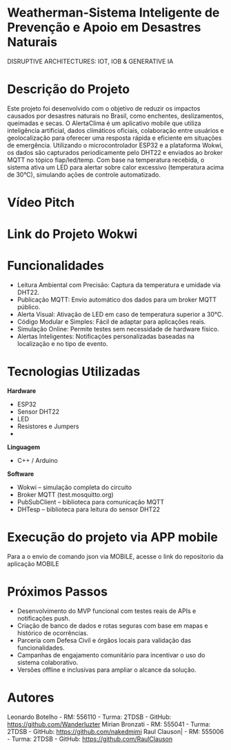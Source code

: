 # Weatherman-Sistema Inteligente de Prevenção e Apoio em Desastres Naturais
DISRUPTIVE ARCHITECTURES: IOT, IOB &amp; GENERATIVE IA

# Descrição do Projeto
Este projeto foi desenvolvido com o objetivo de reduzir os impactos causados por desastres naturais no Brasil, como enchentes, deslizamentos, queimadas e secas. O AlertaClima é um aplicativo mobile que utiliza inteligência artificial, dados climáticos oficiais, colaboração entre usuários e geolocalização para oferecer uma resposta rápida e eficiente em situações de emergência.
Utilizando o microcontrolador ESP32 e a plataforma Wokwi, os dados são capturados periodicamente pelo DHT22 e enviados ao broker MQTT no tópico fiap/led/temp. Com base na temperatura recebida, o sistema ativa um LED para alertar sobre calor excessivo (temperatura acima de 30°C), simulando ações de controle automatizado.

# Vídeo Pitch

# Link do Projeto Wokwi

# Funcionalidades
* Leitura Ambiental com Precisão: Captura da temperatura e umidade via DHT22.
* Publicação MQTT: Envio automático dos dados para um broker MQTT público.
* Alerta Visual: Ativação de LED em caso de temperatura superior a 30°C.
* Código Modular e Simples: Fácil de adaptar para aplicações reais.
* Simulação Online: Permite testes sem necessidade de hardware físico.
* Alertas Inteligentes: Notificações personalizadas baseadas na localização e no tipo de evento.

# Tecnologias Utilizadas
**Hardware**
* ESP32
* Sensor DHT22
* LED
* Resistores e Jumpers
* 
**Linguagem**
* C++ / Arduino
  
**Software**
* Wokwi – simulação completa do circuito
* Broker MQTT (test.mosquitto.org)
* PubSubClient – biblioteca para comunicação MQTT
* DHTesp – biblioteca para leitura do sensor DHT22

# Execução do projeto via APP mobile
Para a o envio de comando json via MOBILE, acesse o link do repositorio da aplicação MOBILE

# Próximos Passos
* Desenvolvimento do MVP funcional com testes reais de APIs e notificações push.
* Criação de banco de dados e rotas seguras com base em mapas e histórico de ocorrências.
* Parceria com Defesa Civil e órgãos locais para validação das funcionalidades.
* Campanhas de engajamento comunitário para incentivar o uso do sistema colaborativo.
* Versões offline e inclusivas para ampliar o alcance da solução.

# Autores
Leonardo Botelho - RM: 556110 - Turma: 2TDSB - GitHub: https://github.com/Wanderluzter
Mirian Bronzati - RM: 555041 - Turma: 2TDSB - GitHub: https://github.com/nakedmimi
Raul Clauson| - RM: 555006 - Turma: 2TDSB - GitHub: https://github.com/RaulClauson



